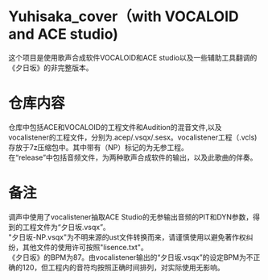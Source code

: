 # Yuhisaka_cover（with VOCALOID and ACE studio)
这个项目是使用歌声合成软件VOCALOID和ACE studio以及一些辅助工具翻调的《夕日坂》的非完整版本。  
# 仓库内容
仓库中包括ACE和VOCALOID的工程文件和Audition的混音文件,以及vocalistener的工程文件，分别为.acep/.vsqx/.sesx。vocalistener工程（.vcls)存放于7z压缩包中。其中带有（NP）标记的为无参工程。   
在“release”中包括音频文件，为两种歌声合成软件的输出，以及此歌曲的伴奏。    
# 备注
调声中使用了vocalistener抽取ACE Studio的无参输出音频的PIT和DYN参数，得到的工程文件为“夕日坂.vsqx”。  
"夕日坂-NP.vsqx"为不明来源的ust文件转换而来，请谨慎使用以避免著作权纠纷，其他文件的使用许可按照"lisence.txt"。  
《夕日坂》的BPM为87。由vocalistener输出的“夕日坂.vsqx”的设定BPM为不正确的120，但工程内的音符均按照正确时间排列，对实际使用无影响。
